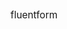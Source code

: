 <span class="font-bold" style="font-size:110%">fluent</span><span class="font-thin" style="font-size:110%">form</span>
